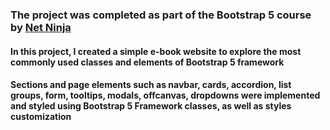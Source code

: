 ### The project was completed as part of the Bootstrap 5 course by [Net Ninja](https://www.youtube.com/@NetNinja)

#### In this project, I created a simple e-book website to explore the most commonly used classes and elements of Bootstrap 5 framework

#### Sections and page elements such as navbar, cards, accordion, list groups, form, tooltips, modals, offcanvas, dropdowns were implemented and styled using Bootstrap 5 Framework classes, as well as styles customization